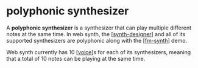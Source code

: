 # polyphonic synthesizer

A **polyphonic synthesizer** is a synthesizer that can play multiple different notes at the same time.  In web synth, the [[synth-designer]] and all of its supported synthesizers are polyphonic along with the [[fm-synth]] demo.

Web synth currently has 10 [[voice]]s for each of its synthesizers, meaning that a total of 10 notes can be playing at the same time.

[//begin]: # "Autogenerated link references for markdown compatibility"
[synth-designer]: synth-designer "synth designer"
[fm-synth]: fm-synth "FM Synthesizer"
[voice]: voice "voice"
[//end]: # "Autogenerated link references"
